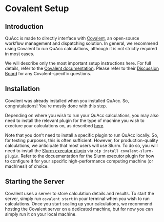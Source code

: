 # Covalent Setup

## Introduction

QuAcc is made to directly interface with [Covalent](https://github.com/AgnostiqHQ/covalent), an open-source workflow management and dispatching solution. In general, we recommend using Covalent to run QuAcc calculations, although it is not strictly required in most cases.

We will describe only the most important setup instructions here. For full details, refer to the [Covalent documentation](https://covalent.readthedocs.io/en/latest/index.html). Please refer to their [Discussion Board](https://github.com/AgnostiqHQ/covalent/discussions) for any Covalent-specific questions.

## Installation

Covalent was already installed when you installed QuAcc. So, congratulations! You're mostly done with this step.

Depending on where you wish to run your QuAcc calculations, you may also need to install the relevant plugin for the type of machine you wish to execture your calculations on, as described [here](https://covalent.readthedocs.io/en/latest/plugins.html).

Note that you don't need to install a specific plugin to run QuAcc locally. So, for testing purposes, this is often sufficient. However, for production-quality calculations, we anticipate that most users will use Slurm. To do so, you will need to install the [Slurm executor plugin](https://covalent.readthedocs.io/en/latest/api/executors/slurm.html) via `pip install covalent-slurm-plugin`. Refer to the docuementation for the Slurm executor plugin for how to configure it for your specific high-performance computing machine (or machines!) of choice. 

## Starting the Server

Covalent uses a server to store calculation details and results. To start the server, simply run `covalent start` in your terminal when you wish to run calculations. Once you start scaling up your calculations, we recommend hosting the Covalent server on a dedicated machine, but for now you can simply run it on your local machine.